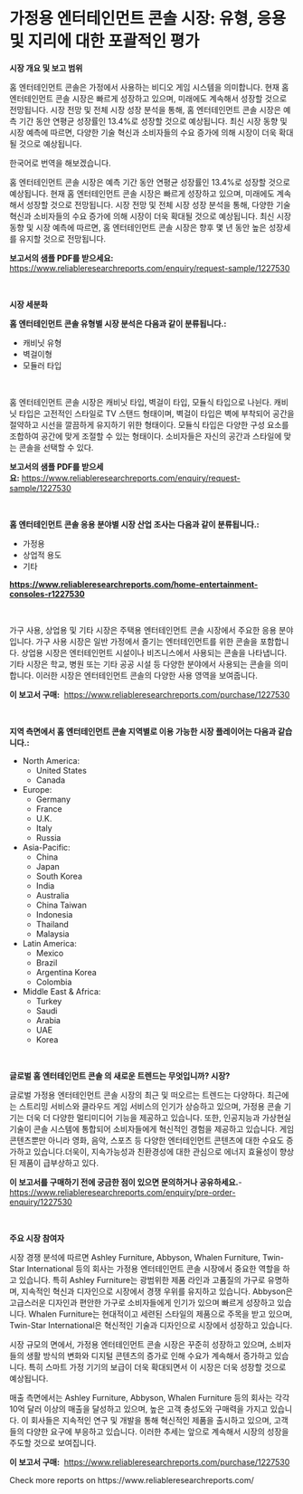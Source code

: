 <p><h1>가정용 엔터테인먼트 콘솔 시장: 유형, 응용 및 지리에 대한 포괄적인 평가</h1></p><p><strong>시장 개요 및 보고 범위</strong></p>
<p><p>홈 엔터테인먼트 콘솔은 가정에서 사용하는 비디오 게임 시스템을 의미합니다. 현재 홈 엔터테인먼트 콘솔 시장은 빠르게 성장하고 있으며, 미래에도 계속해서 성장할 것으로 전망됩니다. 시장 전망 및 전체 시장 성장 분석을 통해, 홈 엔터테인먼트 콘솔 시장은 예측 기간 동안 연평균 성장률인 13.4%로 성장할 것으로 예상됩니다. 최신 시장 동향 및 시장 예측에 따르면, 다양한 기술 혁신과 소비자들의 수요 증가에 의해 시장이 더욱 확대될 것으로 예상됩니다.</p><p>한국어로 번역을 해보겠습니다. </p><p>홈 엔터테인먼트 콘솔 시장은 예측 기간 동안 연평균 성장률인 13.4%로 성장할 것으로 예상됩니다. 현재 홈 엔터테인먼트 콘솔 시장은 빠르게 성장하고 있으며, 미래에도 계속해서 성장할 것으로 전망됩니다. 시장 전망 및 전체 시장 성장 분석을 통해, 다양한 기술 혁신과 소비자들의 수요 증가에 의해 시장이 더욱 확대될 것으로 예상됩니다. 최신 시장 동향 및 시장 예측에 따르면, 홈 엔터테인먼트 콘솔 시장은 향후 몇 년 동안 높은 성장세를 유지할 것으로 전망됩니다.</p></p>
<p><strong>보고서의 샘플 PDF를 받으세요:</strong> <a href="https://www.reliableresearchreports.com/enquiry/request-sample/1227530">https://www.reliableresearchreports.com/enquiry/request-sample/1227530</a></p>
<p>&nbsp;</p>
<p><strong>시장 세분화</strong></p>
<p><strong>홈 엔터테인먼트 콘솔 유형별 시장 분석은 다음과 같이 분류됩니다.:</strong></p>
<p><ul><li>캐비닛 유형</li><li>벽걸이형</li><li>모듈러 타입</li></ul></p>
<p>&nbsp;</p>
<p><p>홈 엔터테인먼트 콘솔 시장은 캐비닛 타입, 벽걸이 타입, 모듈식 타입으로 나뉜다. 캐비닛 타입은 고전적인 스타일로 TV 스탠드 형태이며, 벽걸이 타입은 벽에 부착되어 공간을 절약하고 시선을 깔끔하게 유지하기 위한 형태이다. 모듈식 타입은 다양한 구성 요소를 조합하여 공간에 맞게 조절할 수 있는 형태이다. 소비자들은 자신의 공간과 스타일에 맞는 콘솔을 선택할 수 있다.</p></p>
<p><strong>보고서의 샘플 PDF를 받으세요:</strong>&nbsp;<a href="https://www.reliableresearchreports.com/enquiry/request-sample/1227530">https://www.reliableresearchreports.com/enquiry/request-sample/1227530</a></p>
<p>&nbsp;</p>
<p><strong> 홈 엔터테인먼트 콘솔 응용 분야별 시장 산업 조사는 다음과 같이 분류됩니다.:</strong></p>
<p><ul><li>가정용</li><li>상업적 용도</li><li>기타</li></ul></p>
<p><strong><a href="https://www.reliableresearchreports.com/home-entertainment-consoles-r1227530">https://www.reliableresearchreports.com/home-entertainment-consoles-r1227530</a></strong></p>
<p>&nbsp;</p>
<p><p>가구 사용, 상업용 및 기타 시장은 주택용 엔터테인먼트 콘솔 시장에서 주요한 응용 분야입니다. 가구 사용 시장은 일반 가정에서 즐기는 엔터테인먼트를 위한 콘솔을 포함합니다. 상업용 시장은 엔터테인먼트 시설이나 비즈니스에서 사용되는 콘솔을 나타냅니다. 기타 시장은 학교, 병원 또는 기타 공공 시설 등 다양한 분야에서 사용되는 콘솔을 의미합니다. 이러한 시장은 엔터테인먼트 콘솔의 다양한 사용 영역을 보여줍니다.</p></p>
<p><strong>이 보고서 구매:</strong>&nbsp; <a href="https://www.reliableresearchreports.com/purchase/1227530">https://www.reliableresearchreports.com/purchase/1227530</a></p>
<p>&nbsp;</p>
<p><strong>지역 측면에서 홈 엔터테인먼트 콘솔 지역별로 이용 가능한 시장 플레이어는 다음과 같습니다.:</strong></p>
<p><ul>
    <li>
        North America:
        <ul>
            <li>United States</li>
            <li>Canada</li>
        </ul>
    </li>
    <li>
        Europe:
        <ul>
            <li>Germany</li>
            <li>France</li>
            <li>U.K.</li>
            <li>Italy</li>
            <li>Russia</li>
        </ul>
    </li>
    <li>
        Asia-Pacific:
        <ul>
            <li>China</li>
            <li>Japan</li>
            <li>South Korea</li>
            <li>India</li>
            <li>Australia</li>
            <li>China Taiwan</li>
            <li>Indonesia</li>
            <li>Thailand</li>
            <li>Malaysia</li>
        </ul>
    </li>
    <li>
        Latin America:
        <ul>
            <li>Mexico</li>
            <li>Brazil</li>
            <li>Argentina Korea</li>
            <li>Colombia</li>
        </ul>
    </li>
    <li>
        Middle East & Africa:
        <ul>
            <li>Turkey</li>
            <li>Saudi</li>
            <li>Arabia</li>
            <li>UAE</li>
            <li>Korea</li>
        </ul>
    </li>
    </ul></p>
<p>&nbsp;</p>
<p><strong>글로벌 홈 엔터테인먼트 콘솔 의 새로운 트렌드는 무엇입니까? 시장?</strong></p>
<p><p>글로벌 가정용 엔터테인먼트 콘솔 시장의 최근 및 떠오르는 트렌드는 다양하다. 최근에는 스트리밍 서비스와 클라우드 게임 서비스의 인기가 상승하고 있으며, 가정용 콘솔 기기는 더욱 더 다양한 멀티미디어 기능을 제공하고 있습니다. 또한, 인공지능과 가상현실 기술이 콘솔 시스템에 통합되어 소비자들에게 혁신적인 경험을 제공하고 있습니다. 게임 콘텐츠뿐만 아니라 영화, 음악, 스포츠 등 다양한 엔터테인먼트 콘텐츠에 대한 수요도 증가하고 있습니다.더욱이, 지속가능성과 친환경성에 대한 관심으로 에너지 효율성이 향상된 제품이 급부상하고 있다.</p></p>
<p><strong>이 보고서를 구매하기 전에 궁금한 점이 있으면 문의하거나 공유하세요.</strong>- <a href="https://www.reliableresearchreports.com/enquiry/pre-order-enquiry/1227530">https://www.reliableresearchreports.com/enquiry/pre-order-enquiry/1227530</a></p>
<p>&nbsp;</p>
<p><strong>주요 시장 참여자</strong></p>
<p><p>시장 경쟁 분석에 따르면 Ashley Furniture, Abbyson, Whalen Furniture, Twin-Star International 등의 회사는 가정용 엔터테인먼트 콘솔 시장에서 중요한 역할을 하고 있습니다. 특히 Ashley Furniture는 광범위한 제품 라인과 고품질의 가구로 유명하며, 지속적인 혁신과 디자인으로 시장에서 경쟁 우위를 유지하고 있습니다. Abbyson은 고급스러운 디자인과 편안한 가구로 소비자들에게 인기가 있으며 빠르게 성장하고 있습니다. Whalen Furniture는 현대적이고 세련된 스타일의 제품으로 주목을 받고 있으며, Twin-Star International은 혁신적인 기술과 디자인으로 시장에서 성장하고 있습니다.</p><p>시장 규모의 면에서, 가정용 엔터테인먼트 콘솔 시장은 꾸준히 성장하고 있으며, 소비자들의 생활 방식의 변화와 디지털 콘텐츠의 증가로 인해 수요가 계속해서 증가하고 있습니다. 특히 스마트 가정 기기의 보급이 더욱 확대되면서 이 시장은 더욱 성장할 것으로 예상됩니다.</p><p>매출 측면에서는 Ashley Furniture, Abbyson, Whalen Furniture 등의 회사는 각각 10억 달러 이상의 매출을 달성하고 있으며, 높은 고객 충성도와 구매력을 가지고 있습니다. 이 회사들은 지속적인 연구 및 개발을 통해 혁신적인 제품을 출시하고 있으며, 고객들의 다양한 요구에 부응하고 있습니다. 이러한 추세는 앞으로 계속해서 시장의 성장을 주도할 것으로 보여집니다.</p></p>
<p><strong>이 보고서 구매:</strong>&nbsp;&nbsp;<a href="https://www.reliableresearchreports.com/purchase/1227530">https://www.reliableresearchreports.com/purchase/1227530</a></p>
<p>Check more reports on https://www.reliableresearchreports.com/</p>
